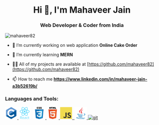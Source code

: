 <h1 align="center">Hi 👋, I'm Mahaveer Jain</h1>
<h3 align="center">Web Developer & Coder from India</h3>

<p align="left"> <img src="https://komarev.com/ghpvc/?username=mahaveer82&label=Profile%20views&color=0e75b6&style=flat" alt="mahaveer82" /> </p>

- 🔭 I’m currently working on web application **Online Cake Order**

- 🌱 I’m currently learning **MERN**

- 👨‍💻 All of my projects are available at [https://github.com/mahaveer82](https://github.com/mahaveer82)

- 📫 How to reach me **https://www.linkedin.com/in/mahaveer-jain-a3b52619b/**

<h3 align="left">Languages and Tools:</h3>
<a href="https://www.cprogramming.com/" target="_blank" rel="noreferrer"> <img src="https://raw.githubusercontent.com/devicons/devicon/master/icons/c/c-original.svg" alt="c" width="40" height="40"/> </a> 
<img src="https://github.com/devicons/devicon/blob/master/icons/react/react-original-wordmark.svg" title="React" alt="React" width="40" height="40"/>&nbsp;
<a href="https://www.w3schools.com/cpp/" target="_blank" rel="noreferrer"> <img src="https://raw.githubusercontent.com/devicons/devicon/master/icons/css3/css3-original-wordmark.svg" alt="css3" width="40" height="40"/> </a>
<a href="https://www.w3.org/html/" target="_blank" rel="noreferrer"> <img src="https://raw.githubusercontent.com/devicons/devicon/master/icons/html5/html5-original-wordmark.svg" alt="html5" width="40" height="40"/> </a>
<a href="https://www.java.com" target="_blank" rel="noreferrer"><img src="https://github.com/devicons/devicon/blob/master/icons/javascript/javascript-original.svg" title="JavaScript" alt="JavaScript" width="40" height="40"/>&nbsp;
<img src="https://raw.githubusercontent.com/devicons/devicon/master/icons/java/java-original.svg" alt="java" width="40" height="40"/> </a> 
<a href="https://git-scm.com/" target="_blank" rel="noreferrer"> <img src="https://www.vectorlogo.zone/logos/git-scm/git-scm-icon.svg" alt="git" width="40" height="40"/> </a></p>
